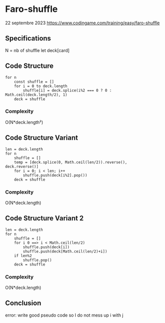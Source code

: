 # Faro-shuffle

22 septembre 2023
https://www.codingame.com/training/easy/faro-shuffle

## Specifications

N = nb of shuffle
let deck[card]

## Code Structure

    for n
    	const shuffle = []
    	for i = 0 to deck.length
    		shuffle[i] = deck.splice(i%2 === 0 ? 0 : Math.ceil(deck.length/2), 1)
    	deck = shuffle

### Complexity

O(N\*deck.length²)

## Code Structure Variant

    len = deck.length
    for n
    	shuffle = []
    	temp = [deck.splice(0, Math.ceil(len/2)).reverse(), deck.reverse()]
    	for i = 0; i < len; i++
    		shuffle.push(deck[i%2].pop())
    	deck = shuffle

### Complexity

O(N\*deck.length)

## Code Structure Variant 2

    len = deck.length
    for n
    	shuffle = []
    	for i 0 ==> i < Math.ceil(len/2)
    		shuffle.push(deck[i])
    		shuffle.push(deck[Math.ceil(len/2)+i])
    	if len%2
    		shuffle.pop()
    	deck = shuffle

### Complexity

O(N\*deck.length)

## Conclusion
error: write good pseudo code so I do not mess up i with j
